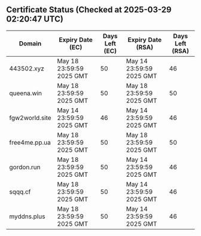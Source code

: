## Certificate Status (Checked at 2025-03-29 02:20:47 UTC)
| Domain | Expiry Date (EC) | Days Left (EC) | Expiry Date (RSA) | Days Left (RSA) |
|--------|-------------------|----------------|--------------------|--------------------|
| 443502.xyz | May 18 23:59:59 2025 GMT | 50 | May 14 23:59:59 2025 GMT | 46 |
| queena.win | May 18 23:59:59 2025 GMT | 50 | May 18 23:59:59 2025 GMT | 50 |
| fgw2world.site | May 14 23:59:59 2025 GMT | 46 | May 14 23:59:59 2025 GMT | 46 |
| free4me.pp.ua | May 18 23:59:59 2025 GMT | 50 | May 18 23:59:59 2025 GMT | 50 |
| gordon.run | May 18 23:59:59 2025 GMT | 50 | May 14 23:59:59 2025 GMT | 46 |
| sqqq.cf | May 18 23:59:59 2025 GMT | 50 | May 14 23:59:59 2025 GMT | 46 |
| myddns.plus | May 18 23:59:59 2025 GMT | 50 | May 14 23:59:59 2025 GMT | 46 |
